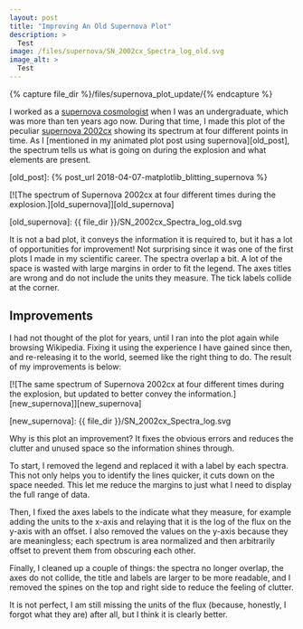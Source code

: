 ```yaml
---
layout: post
title: "Improving An Old Supernova Plot"
description: >
  Test
image: /files/supernova/SN_2002cx_Spectra_log_old.svg
image_alt: >
  Test
---
```


{% capture file_dir %}/files/supernova_plot_update/{% endcapture %}

<!--{% include lead_image.html %}-->

I worked as a [supernova cosmologist][sn_cosmo] when I was an undergraduate,
which was more than ten years ago now. During that time, I made this plot of
the peculiar [supernova 2002cx][2002cx] showing its spectrum at four different
points in time. As I [mentioned in my animated plot post using
supernova][old_post], the spectrum tells us what is going on during the
explosion and what elements are present.

[sn_cosmo]: https://en.wikipedia.org/wiki/Supernova_Cosmology_Project
[2002cx]: https://en.wikipedia.org/wiki/SN_2002cx
[old_post]: {% post_url 2018-04-07-matplotlib_blitting_supernova %}

[![The spectrum of Supernova 2002cx at four different times during the
explosion.][old_supernova]][old_supernova]

[old_supernova]: {{ file_dir }}/SN_2002cx_Spectra_log_old.svg

It is not a bad plot, it conveys the information it is required to, but it has
a lot of opportunities for improvement! Not surprising since it was one of the
first plots I made in my scientific career. The spectra overlap a bit. A lot
of the space is wasted with large margins in order to fit the legend. The axes
titles are wrong and do not include the units they measure. The tick labels
collide at the corner.

## Improvements

I had not thought of the plot for years, until I ran into the plot again while
browsing Wikipedia. Fixing it using the experience I have gained since then,
and re-releasing it to the world, seemed like the right thing to do. The
result of my improvements is below:

[![The same spectrum of Supernova 2002cx at four different times during the
explosion, but updated to better convey the information.][new_supernova]][new_supernova]

[new_supernova]: {{ file_dir }}/SN_2002cx_Spectra_log.svg

Why is this plot an improvement? It fixes the obvious errors and reduces the
clutter and unused space so the information shines through. 

To start, I removed the legend and replaced it with a label by each spectra.
This not only helps you to identify the lines quicker, it cuts down on the
space needed. This let me reduce the margins to just what I need to display
the full range of data.

Then, I fixed the axes labels to the indicate what they measure, for example
adding the units to the x-axis and relaying that it is the log of the flux on
the y-axis with an offset. I also removed the values on the y-axis because
they are meaningless; each spectrum is area normalized and then arbitrarily
offset to prevent them from obscuring each other.

Finally, I cleaned up a couple of things: the spectra no longer overlap, the
axes do not collide, the title and labels are larger to be more readable, and
I removed the spines on the top and right side to reduce the feeling of
clutter.

It is not perfect, I am still missing the units of the flux (because,
honestly, I forgot what they are) after all, but I think it is clearly better.
